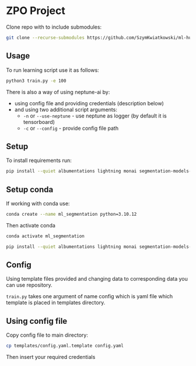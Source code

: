 # ZPO Project
Clone repo with to include submodules:
```bash
git clone --recurse-submodules https://github.com/SzymKwiatkowski/ml-human-segmentation.git
```

## Usage
To run learning script use it as follows:
```bash
python3 train.py -e 100
```

There is also a way of using neptune-ai by:
- using config file and providing credentials (description below)
- and using two additional script arguments:
  - `-n` or `--use-neptune` - use neptune as logger (by default it is tensorboard)
  - `-c` or `--config` - provide config file path


## Setup
To install requirements run:
```bash
pip install --quiet albumentations lightning monai segmentation-models-pytorch onnx onnxruntime onnxconverter_common torch-pruning
```

## Setup conda
If working with conda use:
```bash
conda create --name ml_segmentation python=3.10.12
```
Then activate conda
```bash
conda activate ml_segmentation
```

```bash
pip install --quiet albumentations lightning monai segmentation-models-pytorch onnx onnxruntime onnxconverter_common torch-pruning
```


## Config
Using template files provided and changing data to corresponding data you can use repository.

`train.py` takes one argument of name config which is yaml file which template is placed in templates directory.

## Using config file
Copy config file to main directory:
```bash
cp templates/config.yaml.template config.yaml
```

Then insert your required credentials
